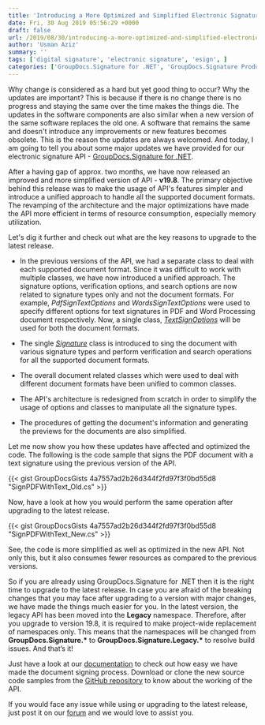 ```yaml
---
title: 'Introducing a More Optimized and Simplified Electronic Signature API'
date: Fri, 30 Aug 2019 05:56:29 +0000
draft: false
url: /2019/08/30/introducing-a-more-optimized-and-simplified-electronic-signature-api/
author: 'Usman Aziz'
summary: ''
tags: ['digital signature', 'electronic signature', 'esign', ]
categories: ['GroupDocs.Signature for .NET', 'GroupDocs.Signature Product Family']
---
```


Why change is considered as a hard but yet good thing to occur? Why the updates are important? This is because if there is no change there is no progress and staying the same over the time makes the things die. The updates in the software components are also similar when a new version of the same software replaces the old one. A software that remains the same and doesn't introduce any improvements or new features becomes obsolete. This is the reason the updates are always welcomed. And today, I am going to tell you about some major updates we have provided for our electronic signature API - [GroupDocs.Signature for .NET](https://products.groupdocs.com/signature/net).

After a having gap of approx. two months, we have now released an improved and more simplified version of API - **v19.8**. The primary objective behind this release was to make the usage of API's features simpler and introduce a unified approach to handle all the supported document formats. The revamping of the architecture and the major optimizations have made the API more efficient in terms of resource consumption, especially memory utilization.

Let's dig it further and check out what are the key reasons to upgrade to the latest release.

*   In the previous versions of the API, we had a separate class to deal with each supported document format. Since it was difficult to work with multiple classes, we have now introduced a unified approach. The signature options, verification options, and search options are now related to signature types only and not the document formats. For example, _PdfSignTextOptions_ and _WordsSignTextOptions_ were used to specify different options for text signatures in PDF and Word Processing document respectively. Now, a single class, [_TextSignOptions_](https://apireference.groupdocs.com/net/signature/groupdocs.signature.options/textsignoptions)  will be used for both the document formats.
*   The single _[Signature](https://apireference.groupdocs.com/net/signature/groupdocs.signature/signature)_ class is introduced to sing the document with various signature types and perform verification and search operations for all the supported document formats.  
    
*   The overall document related classes which were used to deal with different document formats have been unified to common classes.  
    
*   The API's architecture is redesigned from scratch in order to simplify the usage of options and classes to manipulate all the signature types.
*   The procedures of getting the document's information and generating the previews for the documents are also simplified.

Let me now show you how these updates have affected and optimized the code. The following is the code sample that signs the PDF document with a text signature using the previous version of the API.

{{< gist GroupDocsGists 4a7557ad2b26d344f2fd97f3f0bd55d8 "SignPDFWithText_Old.cs" >}}

Now, have a look at how you would perform the same operation after upgrading to the latest release.

{{< gist GroupDocsGists 4a7557ad2b26d344f2fd97f3f0bd55d8 "SignPDFWithText_New.cs" >}}

See, the code is more simplified as well as optimized in the new API. Not only this, but it also consumes fewer resources as compared to the previous versions.

So if you are already using GroupDocs.Signature for .NET then it is the right time to upgrade to the latest release. In case you are afraid of the breaking changes that you may face after upgrading to a version with major changes, we have made the things much easier for you. In the latest version, the legacy API has been moved into the **Legacy** namespace. Therefore, after you upgrade to version 19.8, it is required to make project-wide replacement of namespaces only. This means that the namespaces will be changed from **GroupDocs.Signature.\*** to **GroupDocs.Signature.Legacy.\*** to resolve build issues. And that’s it!

Just have a look at our [documentation](https://docs.groupdocs.com/display/signaturenet/Introducing+GroupDocs.Signature+for+.NET) to check out how easy we have made the document signing process. Download or clone the new source code samples from the [GitHub repository](https://github.com/groupdocs-signature/GroupDocs.Signature-for-.NET) to know about the working of the API.

If you would face any issue while using or upgrading to the latest release, just post it on our [forum](https://forum.groupdocs.com/categories) and we would love to assist you.




